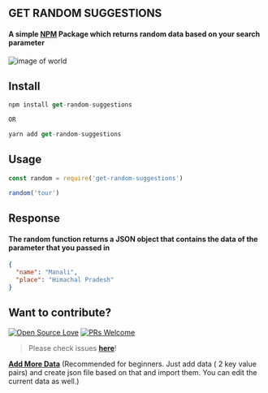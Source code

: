 ## GET RANDOM SUGGESTIONS

#### A simple [NPM](https://www.npmjs.com/package/get-random-suggestions) Package which returns random data based on your search parameter

![image of world](https://cdn.pixabay.com/photos/earth-internet-globalization-2254769/)

## Install

```js
npm install get-random-suggestions

OR

yarn add get-random-suggestions
```

## Usage

```js
const random = require('get-random-suggestions')

random('tour')
```

## Response

#### The random function returns a JSON object that contains the data of the parameter that you passed in

```json
{
  "name": "Manali",
  "place": "Himachal Pradesh"
}
```

## Want to contribute?

[![Open Source Love](https://badges.frapsoft.com/os/v2/open-source.svg?v=103)](https://github.com/Jittojoyes98) [![PRs Welcome](https://img.shields.io/badge/PRs-welcome-brightgreen.svg?style=flat&logo=github)](https://github.com/Jittojoyes98/get-random-suggestions/pulls)

> Please check issues **[here](https://github.com/Jittojoyes98/get-random-suggestions/issues)**!

**[Add More Data](https://github.com/Jittojoyes98/get-random-suggestions/pulls/)** (Recommended for beginners. Just add data ( 2 key value pairs) and create json file based on that and import them. You can edit the current data as well.)
